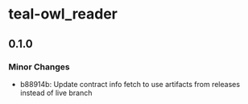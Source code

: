 # teal-owl_reader

## 0.1.0

### Minor Changes

- b88914b: Update contract info fetch to use artifacts from releases instead of live branch
